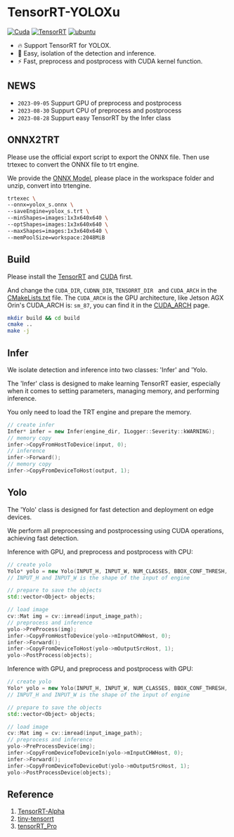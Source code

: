 # TensorRT-YOLOXu

[![Cuda](https://img.shields.io/badge/CUDA-11.4-%2376B900?logo=nvidia)](https://developer.nvidia.com/cuda-toolkit-archive)  [![TensorRT](https://img.shields.io/badge/TensorRT-8.4-%2376B900?logo=nvidia)](https://developer.nvidia.com/nvidia-tensorrt-8x-download) [![ubuntu](https://img.shields.io/badge/ubuntu-20.04-orange?logo=ubuntu
)](https://releases.ubuntu.com/18.04/)

- 🔥 Support TensorRT for YOLOX.
- 🚀 Easy, isolation of the detection and inference.
- ⚡ Fast, preprocess and postprocess with CUDA kernel function.

## NEWS
- `2023-09-05` Suppurt GPU of preprocess and postprocess
- `2023-08-30` Suppurt CPU of preprocess and postprocess
- `2023-08-28` Suppurt easy TensorRT by the Infer class

## ONNX2TRT

Please use the official export script to export the ONNX file. Then use trtexec to convert the ONNX file to trt engine. 

We provide the [ONNX Model](https://drive.google.com/file/d/19k7AxSO0Sn84OLqCNOxBfZLp8mXUTPCh/view?usp=drive_link), please place in the workspace folder and unzip, convert into trtengine.

```sh
trtexec \
--onnx=yolox_s.onnx \
--saveEngine=yolox_s.trt \
--minShapes=images:1x3x640x640 \
--optShapes=images:1x3x640x640 \
--maxShapes=images:1x3x640x640 \
--memPoolSize=workspace:2048MiB
```

## Build

Please install the [TensorRT](https://developer.nvidia.com/nvidia-tensorrt-8x-download) and [CUDA](https://developer.nvidia.com/cuda-toolkit-archive) first.

And change the `CUDA_DIR`, `CUDNN_DIR`, `TENSORRT_DIR ` and  `CUDA_ARCH` in the [CMakeLists.txt](./CMakeLists.txt) file. The `CUDA_ARCH` is the GPU architecture, like Jetson AGX Orin's CUDA_ARCH is: `sm_87`, you can find it in the [CUDA_ARCH](https://developer.nvidia.com/cuda-gpus) page.

```sh
mkdir build && cd build
cmake ..
make -j
```
## Infer

We isolate detection and inference into two classes: 'Infer' and 'Yolo.

The 'Infer' class is designed to make learning TensorRT easier, especially when it comes to setting parameters, managing memory, and performing inference. 

You only need to load the TRT engine and prepare the memory.

```c++
// create infer
Infer* infer = new Infer(engine_dir, ILogger::Severity::kWARNING);
// memory copy 
infer->CopyFromHostToDevice(input, 0);
// inference
infer->Forward();
// memory copy 
infer->CopyFromDeviceToHost(output, 1);
```

## Yolo

The 'Yolo' class is designed for fast detection and deployment on edge devices. 

We perform all preprocessing and postprocessing using CUDA operations, achieving fast detection.

Inference with GPU, and preprocess and postprocess with CPU:

```c++
// create yolo 
Yolo* yolo = new Yolo(INPUT_H, INPUT_W, NUM_CLASSES, BBOX_CONF_THRESH, IOU_THRESH, USE_DEVICE);
// INPUT_H and INPUT_W is the shape of the input of engine

// prepare to save the objects
std::vector<Object> objects;

// load image
cv::Mat img = cv::imread(input_image_path);
// preprocess and inference
yolo->PreProcess(img);
infer->CopyFromHostToDevice(yolo->mInputCHWHost, 0);
infer->Forward();
infer->CopyFromDeviceToHost(yolo->mOutputSrcHost, 1);
yolo->PostProcess(objects);
```

Inference with GPU, and preprocess and postprocess with GPU:
```c++
// create yolo
Yolo* yolo = new Yolo(INPUT_H, INPUT_W, NUM_CLASSES, BBOX_CONF_THRESH, IOU_THRESH, USE_DEVICE);
// INPUT_H and INPUT_W is the shape of the input of engine

// prepare to save the objects
std::vector<Object> objects;

// load image
cv::Mat img = cv::imread(input_image_path);
// preprocess and inference
yolo->PreProcessDevice(img);
infer->CopyFromDeviceToDeviceIn(yolo->mInputCHWHost, 0);
infer->Forward();
infer->CopyFromDeviceToDeviceOut(yolo->mOutputSrcHost, 1);
yolo->PostProcessDevice(objects);
```

## Reference

1. [TensorRT-Alpha](https://github.com/FeiYull/TensorRT-Alpha)
2. [tiny-tensorrt](https://github.com/zerollzeng/tiny-tensorrt)
3. [tensorRT_Pro](https://github.com/shouxieai/tensorRT_Pro)